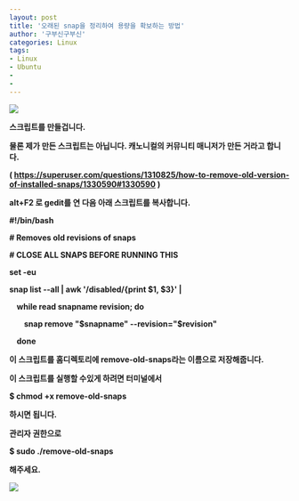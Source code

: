 ```yaml
---
layout: post
title: '오래된 snap을 정리하여 용량을 확보하는 방법'
author: '구부신구부신'
categories: Linux
tags:
- Linux
- Ubuntu
-
- 
---
```



<script> location.href='https://cafe.naver.com/develoid/863451' ; </script>

<p><p><img src="https://dthumb-phinf.pstatic.net/?src=%22https%3A%2F%2Fcafeptthumb-phinf.pstatic.net%2FMjAxOTA0MTJfMjIw%2FMDAxNTU1MDc1ODI1NzE4.VyMRd4l8UxIf83Kzn1d6pzi7tfkSNkFmf5zcvOxPJ7sg.Dd0hLipQgJVjr20iOqhYTj_TjKJDTwOxNN5_O2asW9Mg.PNG.searphiel9%2F%25EB%2594%2594%25EB%25B2%25A8_%25EA%25B2%258C%25EC%258B%259C%25EA%25B8%2580.png%3Ftype%3Dw740%22&amp;type=cafe_wa740"></p><p><b></p><p><b></p><p>스크립트를 만들겁니다.&nbsp;</p><p><b></p><p>물론 제가 만든 스크립트는 아닙니다. 캐노니컬의 커뮤니티 매니저가 만든 거라고 합니다.&nbsp;</p><p>(&nbsp;<a href="https://superuser.com/questions/1310825/how-to-remove-old-version-of-installed-snaps/1330590#1330590">https://superuser.com/questions/1310825/how-to-remove-old-version-of-installed-snaps/1330590#1330590</a>&nbsp;)</p><p>alt+F2 로 gedit를 연 다음 아래 스크립트를 복사합니다.&nbsp;</p><p><p>#!/bin/bash</p><p># Removes old revisions of snaps</p><p># CLOSE ALL SNAPS BEFORE RUNNING THIS</p><p>set -eu</p><p><b></p><p>snap list --all | awk '/disabled/{print $1, $3}' |</p><p>&nbsp; &nbsp; while read snapname revision; do</p><p>&nbsp; &nbsp; &nbsp; &nbsp; snap remove "$snapname" --revision="$revision"</p><p>&nbsp; &nbsp; done</p><p><b></p><p>이 스크립트를 홈디렉토리에&nbsp;remove-old-snaps라는 이름으로 저장해줍니다.&nbsp;</p><p>이 스크립트를 실행할 수있게 하려면 터미널에서&nbsp;</p><p>$&nbsp;chmod +x remove-old-snaps</p><p><b></p><p>하시면 됩니다.&nbsp;</p><p><b></p><p>관리자 권한으로&nbsp;</p><p>$&nbsp;sudo ./remove-old-snaps</p><p><b></p><p>해주세요.&nbsp;</p><p><b></p><p><img src="https://cafeptthumb-phinf.pstatic.net/MjAxOTA0MTJfMjA5/MDAxNTU1MDgwNjgxMTU4.sAcjg_ODoFQpTrUoXR9OCm2Nqa92fi6afOERjdB703wg.2asJ9oUSHpzFN4AHj2d_w0FGxajQQj-f_yMuXSUWb8cg.PNG.dominant4u/%EC%8A%A4%ED%81%AC%EB%A6%B0%EC%83%B7%2C_2019-04-12_23-51-11.png?type=w740"><b></p><p><b></p><p><b></p><p><b></p></p></p>
